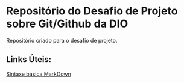 # Repositório do Desafio de Projeto sobre Git/Github da DIO 
Repositório criado para o desafio de projeto.


## Links Úteis: 
[Sintaxe básica MarkDown](https://www.markdownguide.org/basic-syntax/)
